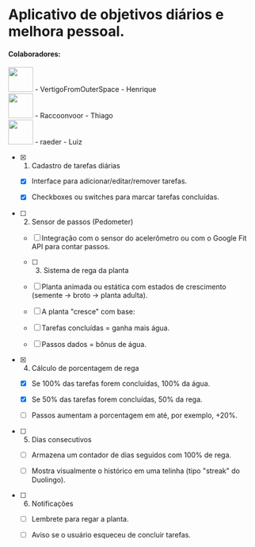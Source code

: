 # Aplicativo de objetivos diários e melhora pessoal.
#### Colaboradores:
<img src="https://github.com/user-attachments/assets/d7b34f4e-3c38-4b09-8bd5-53013e94348b" width="50" height="50" styles="border-radius: 50%;"> - VertigoFromOuterSpace - Henrique <br>
<img src="https://github.com/user-attachments/assets/c88bd63d-f727-418c-ad73-6e2c2a8aba5b" width="50" height="50" styles="border-radius: 50%;"> - Raccoonvoor - Thiago <br>
<img src="https://github.com/user-attachments/assets/c97afebf-5066-41cd-b48a-ba1eb3ebd1f5" width="50" height="50" styles="border-radius: 50%;"> - raeder - Luiz <br>



- [x] 1. Cadastro de tarefas diárias

  - [x] Interface para adicionar/editar/remover tarefas.

  - [x] Checkboxes ou switches para marcar tarefas concluídas.

- [ ] 2. Sensor de passos (Pedometer)

  - [ ] Integração com o sensor do acelerômetro ou com o Google Fit API para contar passos.

  - [ ] 3. Sistema de rega da planta

  - [ ] Planta animada ou estática com estados de crescimento (semente → broto → planta adulta).

  - [ ] A planta "cresce" com base:

  - [ ] Tarefas concluídas = ganha mais água.

  - [ ] Passos dados = bônus de água.

- [x] 4. Cálculo de porcentagem de rega

  - [x] Se 100% das tarefas forem concluídas, 100% da água.

  - [x] Se 50% das tarefas forem concluídas, 50% da rega.

  - [ ] Passos aumentam a porcentagem em até, por exemplo, +20%.

- [ ] 5. Dias consecutivos

  - [ ] Armazena um contador de dias seguidos com 100% de rega.

  - [ ] Mostra visualmente o histórico em uma telinha (tipo "streak" do Duolingo).

- [ ] 6. Notificações

  - [ ] Lembrete para regar a planta.

  - [ ] Aviso se o usuário esqueceu de concluir tarefas.
